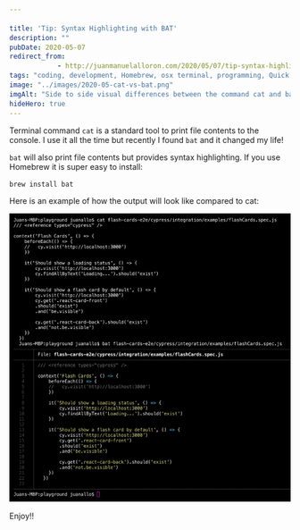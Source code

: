 ```yaml
---

title: 'Tip: Syntax Highlighting with BAT'
description: ""
pubDate: 2020-05-07
redirect_from: 
            - http://juanmanuelalloron.com/2020/05/07/tip-syntax-highlighting-with-bat/
tags: "coding, development, Homebrew, osx terminal, programming, Quick Tips, tips"
image: "../images/2020-05-cat-vs-bat.png"
imgAlt: "Side to side visual differences between the command cat and bat"
hideHero: true
---
```


Terminal command `cat` is a standard tool to print file contents to the console. I use it all the time but recently I found `bat` and it changed my life!

`bat` will also print file contents but provides syntax highlighting. If you use Homebrew it is super easy to install:

```bash
brew install bat
```

Here is an example of how the output will look like compared to cat:

![](../images/2020-05-cat-vs-bat.png)

Enjoy!!
